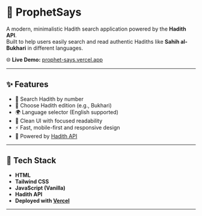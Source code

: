 # 🕌 ProphetSays

A modern, minimalistic Hadith search application powered by the **Hadith API**.  
Built to help users easily search and read authentic Hadiths like **Sahih al-Bukhari** in different languages.

🌐 **Live Demo:** [prophet-says.vercel.app](https://prophet-says.vercel.app/)

---

## ✨ Features

- 🔎 Search Hadith by number
- 📘 Choose Hadith edition (e.g., Bukhari)
- 🌍 Language selector (English supported)
- 📖 Clean UI with focused readability
- ⚡ Fast, mobile-first and responsive design
- 🔗 Powered by [Hadith API](https://github.com/hadithapi/hadith-api)

---

## 🧰 Tech Stack

- **HTML**
- **Tailwind CSS**
- **JavaScript (Vanilla)**
- **Hadith API**
- **Deployed with [Vercel](https://vercel.com/)**

---


